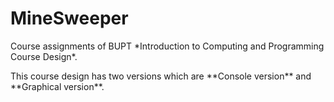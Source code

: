 # MineSweeper
<p>Course assignments of BUPT *Introduction to Computing and Programming Course Design*.</p>
<p>This course design has two versions which are **Console version** and **Graphical version**.</p>
